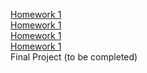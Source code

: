 [Homework 1](https://Zhukovska.github.io/genius-homework/homework-1/)<br>
[Homework 1](https://Zhukovska.github.io/genius-homework/homework-2/)<br>
[Homework 1](https://Zhukovska.github.io/genius-homework/homework-3/)<br>
[Homework 1](https://Zhukovska.github.io/genius-homework/homework-4/)<br>
Final Project (to be completed)
